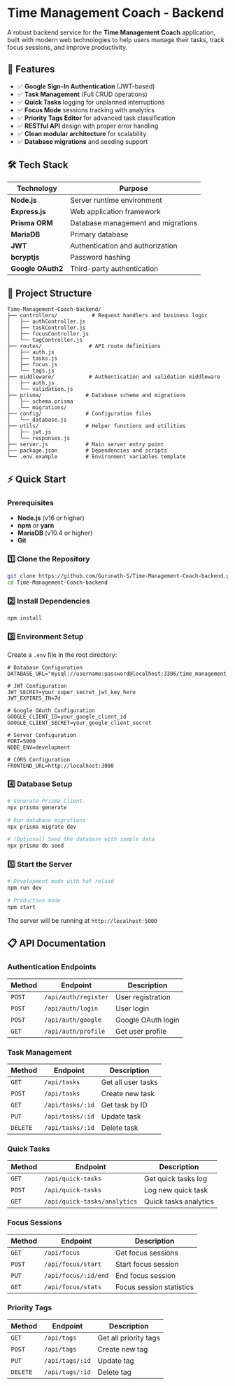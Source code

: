 # Time Management Coach - Backend

A robust backend service for the **Time Management Coach** application, built with modern web technologies to help users manage their tasks, track focus sessions, and improve productivity.

## 🚀 Features

- ✅ **Google Sign-In Authentication** (JWT-based)
- ✅ **Task Management** (Full CRUD operations)
- ✅ **Quick Tasks** logging for unplanned interruptions
- ✅ **Focus Mode** sessions tracking with analytics
- ✅ **Priority Tags Editor** for advanced task classification
- ✅ **RESTful API** design with proper error handling
- ✅ **Clean modular architecture** for scalability
- ✅ **Database migrations** and seeding support

## 🛠️ Tech Stack

| Technology | Purpose |
|------------|---------|
| **Node.js** | Server runtime environment |
| **Express.js** | Web application framework |
| **Prisma ORM** | Database management and migrations |
| **MariaDB** | Primary database |
| **JWT** | Authentication and authorization |
| **bcryptjs** | Password hashing |
| **Google OAuth2** | Third-party authentication |

## 📂 Project Structure

```
Time-Management-Coach-backend/
├── controllers/           # Request handlers and business logic
│   ├── authController.js
│   ├── taskController.js
│   ├── focusController.js
│   └── tagController.js
├── routes/               # API route definitions
│   ├── auth.js
│   ├── tasks.js
│   ├── focus.js
│   └── tags.js
├── middleware/           # Authentication and validation middleware
│   ├── auth.js
│   └── validation.js
├── prisma/              # Database schema and migrations
│   ├── schema.prisma
│   └── migrations/
├── config/              # Configuration files
│   └── database.js
├── utils/               # Helper functions and utilities
│   ├── jwt.js
│   └── responses.js
├── server.js            # Main server entry point
├── package.json         # Dependencies and scripts
└── .env.example         # Environment variables template
```

## ⚡ Quick Start

### Prerequisites

- **Node.js** (v16 or higher)
- **npm** or **yarn**
- **MariaDB** (v10.4 or higher)
- **Git**

### 1️⃣ Clone the Repository

```bash
git clone https://github.com/Gurunath-S/Time-Management-Coach-backend.git
cd Time-Management-Coach-backend
```

### 2️⃣ Install Dependencies

```bash
npm install
```

### 3️⃣ Environment Setup

Create a `.env` file in the root directory:

```env
# Database Configuration
DATABASE_URL="mysql://username:password@localhost:3306/time_management_db"

# JWT Configuration
JWT_SECRET=your_super_secret_jwt_key_here
JWT_EXPIRES_IN=7d

# Google OAuth Configuration
GOOGLE_CLIENT_ID=your_google_client_id
GOOGLE_CLIENT_SECRET=your_google_client_secret

# Server Configuration
PORT=5000
NODE_ENV=development

# CORS Configuration
FRONTEND_URL=http://localhost:3000
```

### 4️⃣ Database Setup

```bash
# Generate Prisma Client
npx prisma generate

# Run database migrations
npx prisma migrate dev

# (Optional) Seed the database with sample data
npx prisma db seed
```

### 5️⃣ Start the Server

```bash
# Development mode with hot reload
npm run dev

# Production mode
npm start
```

The server will be running at `http://localhost:5000`

## 📋 API Documentation

### Authentication Endpoints

| Method | Endpoint | Description |
|--------|----------|-------------|
| `POST` | `/api/auth/register` | User registration |
| `POST` | `/api/auth/login` | User login |
| `POST` | `/api/auth/google` | Google OAuth login |
| `GET` | `/api/auth/profile` | Get user profile |

### Task Management

| Method | Endpoint | Description |
|--------|----------|-------------|
| `GET` | `/api/tasks` | Get all user tasks |
| `POST` | `/api/tasks` | Create new task |
| `GET` | `/api/tasks/:id` | Get task by ID |
| `PUT` | `/api/tasks/:id` | Update task |
| `DELETE` | `/api/tasks/:id` | Delete task |

### Quick Tasks

| Method | Endpoint | Description |
|--------|----------|-------------|
| `GET` | `/api/quick-tasks` | Get quick tasks log |
| `POST` | `/api/quick-tasks` | Log new quick task |
| `GET` | `/api/quick-tasks/analytics` | Quick tasks analytics |

### Focus Sessions

| Method | Endpoint | Description |
|--------|----------|-------------|
| `GET` | `/api/focus` | Get focus sessions |
| `POST` | `/api/focus/start` | Start focus session |
| `PUT` | `/api/focus/:id/end` | End focus session |
| `GET` | `/api/focus/stats` | Focus session statistics |

### Priority Tags

| Method | Endpoint | Description |
|--------|----------|-------------|
| `GET` | `/api/tags` | Get all priority tags |
| `POST` | `/api/tags` | Create new tag |
| `PUT` | `/api/tags/:id` | Update tag |
| `DELETE` | `/api/tags/:id` | Delete tag |

